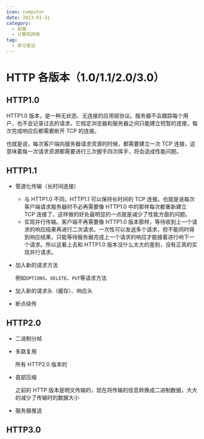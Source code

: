 ```yaml
---
icon: computer
date: 2023-01-31
category:
  - 前端
  - 计算机网络
tag:
  - 学习笔记
---
```


# HTTP 各版本（1.0/1.1/2.0/3.0）

## HTTP1.0

HTTP1.0 版本，是一种无状态、无连接的应用层协议。服务器不会跟踪每个用户，也不会记录过去的请求。它规定浏览器和服务器之间只能建立短暂的连接，每次完成响应后都需要断开 TCP 的连接。

也就是说，每次客户端向服务器请求资源的时候，都需要建立一次 TCP 连接，这意味着每一次请求资源都需要进行三次握手四次挥手，将会造成性能问题。

## HTTP1.1

- 管道化传输（长时间连接）
  - 与 HTTP1.0 不同，HTTP1.1 可以保持长时间的 TCP 连接。也就是说每次客户端请求服务器时不必再需要像 HTTP1.0 中的那样每次都重新建立 TCP 连接了，这样做的好处最明显的一点就是减少了性能方面的问题。
  - 实现并行传输。客户端不再需要像 HTTP1.0 版本那样，等待收到上一个请求的响应结果再进行二次请求。一次性可以发送多个请求，但不能同时得到响应结果，只能等待服务器完成上一个请求的响应才能接着进行响下一个请求。所以这看上去和 HTTP1.0 版本没什么太大的差别，没有正真的实现并行请求。
- 加入新的请求方法

  例如`OPTIONS`、`DELETE`、`PUT`等请求方法

- 加入新的请求头（缓存）、响应头

- 断点续传

## HTTP2.0

- 二进制分帧

- 多路复用

  所有 HTTP2.0 版本的

- 首部压缩

  之前的 HTTP 版本是明文传输的，现在将传输的信息转换成二进制数据，大大的减少了传输时的数据大小

- 服务器推送

## HTTP3.0
